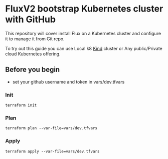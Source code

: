 # FluxV2 bootstrap Kubernetes cluster with GitHub

This repository will cover install Flux on a Kubernetes cluster and configure it to manage it from Git repo.

To try out this guide you can use Local k8 [Kind](https://kind.sigs.k8s.io/docs/user/quick-start/#creating-a-cluster) cluster or Any public/Private cloud Kubernetes offering.

## Before you begin

* set your github username and token in vars/dev.tfvars

### Init

```
terraform init
```

### Plan

```
terraform plan --var-file=vars/dev.tfvars
```

### Apply

```
terraform apply --var-file=vars/dev.tfvars
```
